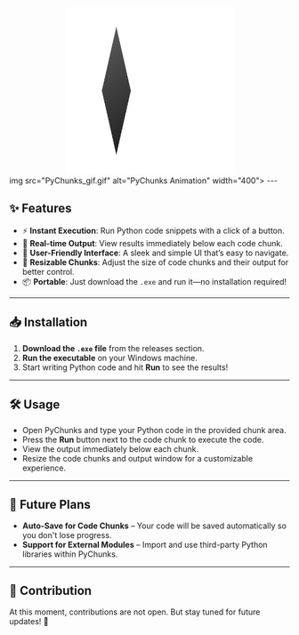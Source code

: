 <div align="center">  
  <img src="logo.png" width="300" />  
</div>  
img src="PyChunks_gif.gif" alt="PyChunks Animation" width="400">
---  

## ✨ Features  

- ⚡ **Instant Execution**: Run Python code snippets with a click of a button.  
- 🔄 **Real-time Output**: View results immediately below each code chunk.  
- 🎨 **User-Friendly Interface**: A sleek and simple UI that’s easy to navigate.  
- 🔧 **Resizable Chunks**: Adjust the size of code chunks and their output for better control.  
- 📦 **Portable**: Just download the `.exe` and run it—no installation required!  

---  

## 📥 Installation  

1. **Download the `.exe` file** from the releases section.  
2. **Run the executable** on your Windows machine.  
3. Start writing Python code and hit **Run** to see the results!  

---  

## 🛠️ Usage  

- Open PyChunks and type your Python code in the provided chunk area.  
- Press the **Run** button next to the code chunk to execute the code.  
- View the output immediately below each chunk.  
- Resize the code chunks and output window for a customizable experience.  

---  

## 🚀 Future Plans  

- **Auto-Save for Code Chunks** – Your code will be saved automatically so you don't lose progress.  
- **Support for External Modules** – Import and use third-party Python libraries within PyChunks.  

---  

## 🚫 Contribution  

At this moment, contributions are not open. But stay tuned for future updates! 🎉  
